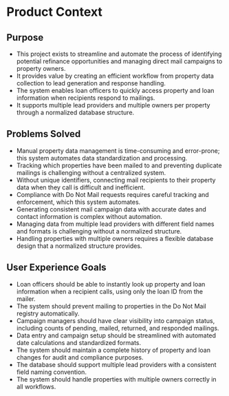 # Product Context

## Purpose
- This project exists to streamline and automate the process of identifying potential refinance opportunities and managing direct mail campaigns to property owners.
- It provides value by creating an efficient workflow from property data collection to lead generation and response handling.
- The system enables loan officers to quickly access property and loan information when recipients respond to mailings.
- It supports multiple lead providers and multiple owners per property through a normalized database structure.

## Problems Solved
- Manual property data management is time-consuming and error-prone; this system automates data standardization and processing.
- Tracking which properties have been mailed to and preventing duplicate mailings is challenging without a centralized system.
- Without unique identifiers, connecting mail recipients to their property data when they call is difficult and inefficient.
- Compliance with Do Not Mail requests requires careful tracking and enforcement, which this system automates.
- Generating consistent mail campaign data with accurate dates and contact information is complex without automation.
- Managing data from multiple lead providers with different field names and formats is challenging without a normalized structure.
- Handling properties with multiple owners requires a flexible database design that a normalized structure provides.

## User Experience Goals
- Loan officers should be able to instantly look up property and loan information when a recipient calls, using only the loan ID from the mailer.
- The system should prevent mailing to properties in the Do Not Mail registry automatically.
- Campaign managers should have clear visibility into campaign status, including counts of pending, mailed, returned, and responded mailings.
- Data entry and campaign setup should be streamlined with automated date calculations and standardized formats.
- The system should maintain a complete history of property and loan changes for audit and compliance purposes.
- The database should support multiple lead providers with a consistent field naming convention.
- The system should handle properties with multiple owners correctly in all workflows.

